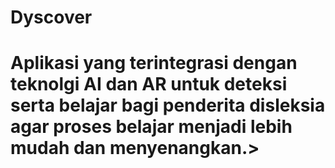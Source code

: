 # Dyscover

# <summary>Aplikasi yang terintegrasi dengan teknolgi AI dan AR untuk deteksi serta belajar bagi penderita disleksia agar proses belajar menjadi lebih mudah dan menyenangkan.></summary>
